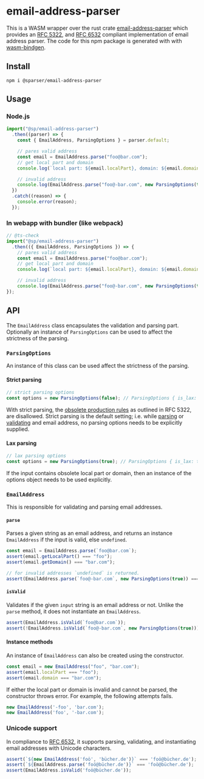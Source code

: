 # email-address-parser

This is a WASM wrapper over the rust crate [email-address-parser](https://crates.io/crates/email-address-parser) which provides an [RFC 5322](https://tools.ietf.org/html/rfc5322), and [RFC 6532](https://tools.ietf.org/html/rfc6532) compliant implementation of email address parser.
The code for this npm package is generated with with [wasm-bindgen](https://github.com/rustwasm/wasm-bindgen).

## Install

```shell
npm i @sparser/email-address-parser
```

## Usage

### Node.js

```js
import("@sp/email-address-parser")
  .then((parser) => {
    const { EmailAddress, ParsingOptions } = parser.default;

    // pares valid address
    const email = EmailAddress.parse("foo@bar.com");
    // get local part and domain
    console.log(`local part: ${email.localPart}, domain: ${email.domain}`); // local part: foo, domain: bar.com

    // invalid address
    console.log(EmailAddress.parse("foo@-bar.com", new ParsingOptions(true))); // undefined
  })
  .catch((reason) => {
    console.error(reason);
  });
```

### In webapp with bundler (like webpack)

```js
// @ts-check
import("@sp/email-address-parser")
  .then(({ EmailAddress, ParsingOptions }) => {
    // pares valid address
    const email = EmailAddress.parse("foo@bar.com");
    // get local part and domain
    console.log(`local part: ${email.localPart}, domain: ${email.domain}`);  // local part: foo, domain: bar.com

    // invalid address
    console.log(EmailAddress.parse("foo@-bar.com", new ParsingOptions(true))); // undefined
});

```

## API

The `EmailAddress` class encapsulates the validation and parsing part.
Optionally an instance of `ParsingOptions` can be used to affect the strictness of the parsing.

### `ParsingOptions`

An instance of this class can be used affect the strictness of the parsing.

#### Strict parsing

```ts
// strict parsing options
const options = new ParsingOptions(false); // ParsingOptions { is_lax: false }
```

With strict parsing, the [obsolete production rules](https://tools.ietf.org/html/rfc5322#section-4) as outlined in RFC 5322, are disallowed.
Strict parsing is the default setting; i.e. while [parsing](#parse) or [validating](#isvalid) and email address, no parsing options needs to be explicitly supplied.

#### Lax parsing

```ts
// lax parsing options
const options = new ParsingOptions(true); // ParsingOptions { is_lax: true }
```

If the input contains obsolete local part or domain, then an instance of the options object needs to be used explicitly.

### `EmailAddress`

This is responsible for validating and parsing email addresses.

#### `parse`

Parses a given string as an email address, and returns an instance `EmailAddress` if the input is valid, else `undefined`.

```ts
const email = EmailAddress.parse(`foo@bar.com`);
assert(email.getLocalPart() === "foo");
assert(email.getDomain() === "bar.com");

// for invalid addresses `undefined` is returned.
assert(EmailAddress.parse(`foo@-bar.com`, new ParsingOptions(true)) === undefined);
```

#### `isValid`

Validates if the given `input` string is an email address or not.
Unlike the `parse` method, it does not instantiate an `EmailAddress`.

```ts
assert(EmailAddress.isValid(`foo@bar.com`));
assert(!EmailAddress.isValid(`foo@-bar.com`, new ParsingOptions(true)));
```

#### Instance methods

An instance of `EmailAddress` can also be created using the constructor.

```ts
const email = new EmailAddress("foo", "bar.com");
assert(email.localPart === "foo");
assert(email.domain === "bar.com");
```

If either the local part or domain is invalid and cannot be parsed, the constructor throws error.
For example, the following attempts fails.

```ts
new EmailAddress('-foo', 'bar.com');
new EmailAddress('foo', '-bar.com');
```

### Unicode support

In compliance to [RFC 6532](https://tools.ietf.org/html/rfc6532), it supports parsing, validating, and instantiating email addresses with Unicode characters.

```ts
assert(`${new EmailAddress('foö', 'bücher.de')}` === 'foö@bücher.de');
assert(`${EmailAddress.parse('foö@bücher.de')}` === 'foö@bücher.de');
assert(EmailAddress.isValid('foö@bücher.de'));
```
